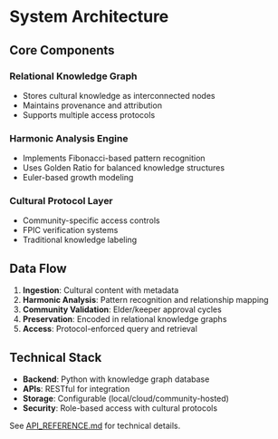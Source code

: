 # System Architecture

## Core Components

### Relational Knowledge Graph
- Stores cultural knowledge as interconnected nodes
- Maintains provenance and attribution
- Supports multiple access protocols

### Harmonic Analysis Engine  
- Implements Fibonacci-based pattern recognition
- Uses Golden Ratio for balanced knowledge structures
- Euler-based growth modeling

### Cultural Protocol Layer
- Community-specific access controls
- FPIC verification systems
- Traditional knowledge labeling

## Data Flow

1. **Ingestion**: Cultural content with metadata
2. **Harmonic Analysis**: Pattern recognition and relationship mapping
3. **Community Validation**: Elder/keeper approval cycles
4. **Preservation**: Encoded in relational knowledge graphs
5. **Access**: Protocol-enforced query and retrieval

## Technical Stack

- **Backend**: Python with knowledge graph database
- **APIs**: RESTful for integration
- **Storage**: Configurable (local/cloud/community-hosted)
- **Security**: Role-based access with cultural protocols

See [API_REFERENCE.md](API_REFERENCE.md) for technical details.
